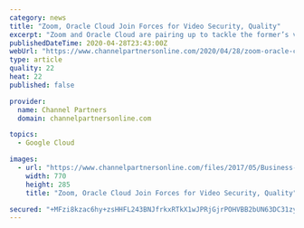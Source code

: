```yaml
---
category: news
title: "Zoom, Oracle Cloud Join Forces for Video Security, Quality"
excerpt: "Zoom and Oracle Cloud are pairing up to tackle the former’s video security and quality problems. It's welcome news to customers and partners alike."
publishedDateTime: 2020-04-28T23:43:00Z
webUrl: "https://www.channelpartnersonline.com/2020/04/28/zoom-oracle-cloud-join-forces-for-video-security-quality/"
type: article
quality: 22
heat: 22
published: false

provider:
  name: Channel Partners
  domain: channelpartnersonline.com

topics:
  - Google Cloud

images:
  - url: "https://www.channelpartnersonline.com/files/2017/05/Business-Handshake-770x285.jpg"
    width: 770
    height: 285
    title: "Zoom, Oracle Cloud Join Forces for Video Security, Quality"

secured: "+MFzi8kzac6hy+zsHHFL243BNJfrkxRTkX1wJPRjGjrPOHVBB2bUN63DC31zyyHBJmRZyZzgJWmDBIKeoK6eYoY1f8WFzoQpLRX6atm3b2T0rQIwndtJB0hv7TWlVFD69V3iB4V+I3O0hc3bx7TF8GF4nH/lQ9WQNbLA+/w3+vBZdqDBtlCDL8mYlSLFWxuSUdNdINXnromkVmqd3gOUr8p0wkUYKWUHdUxmkJgXqbwwHlG7yAzIfDdkXsM0CjKwjkMVICOW5O+ipP0N9AWpEP9ueplyqab9fFGnRKs+6lNFAk8eTztWDnaWXonz4NW1;6wailUMOun6U0EkDzWgKGA=="
---
```


